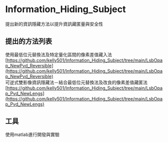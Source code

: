 # Information_Hiding_Subject
提出新的資訊隱藏方法以提升資訊藏匿量與安全性 

## 提出的方法列表
使用最低位元替換法及特定量化區間的像素差值藏入法  
[https://github.com/kelly501/Information_Hiding_Subject/tree/main/LsbOpap_NewPvd_Reversible](https://github.com/kelly501/Information_Hiding_Subject/tree/main/LsbOpap_NewPvd_Reversible)  
可逆式雙影像資訊隱藏法－結合最低位元替換法及改良的像素差值藏匿法  
[https://github.com/kelly501/Information_Hiding_Subject/tree/main/LsbOpap_Pvd_NewLengs](https://github.com/kelly501/Information_Hiding_Subject/tree/main/LsbOpap_Pvd_NewLengs) 


## 工具
使用matlab進行開發與實驗
